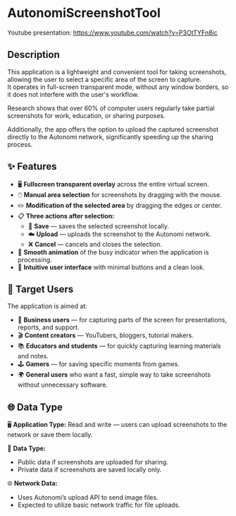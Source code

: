 # AutonomiScreenshotTool
Youtube presentation: https://www.youtube.com/watch?v=P3OtTYFn8ic

## Description
This application is a lightweight and convenient tool for taking screenshots, allowing the user to select a specific area of the screen to capture.  
It operates in full-screen transparent mode, without any window borders, so it does not interfere with the user's workflow.

Research shows that over 60% of computer users regularly take partial screenshots for work, education, or sharing purposes.

Additionally, the app offers the option to upload the captured screenshot directly to the Autonomi network, significantly speeding up the sharing process.

## ✨ Features
- 🖥️ **Fullscreen transparent overlay** across the entire virtual screen.  
- 🖱️ **Manual area selection** for screenshots by dragging with the mouse.  
- ✏️ **Modification of the selected area** by dragging the edges or center.  
- 📋 **Three actions after selection:**
  - 💾 **Save** — saves the selected screenshot locally.
  - ☁️ **Upload** — uploads the screenshot to the Autonomi network.
  - ❌ **Cancel** — cancels and closes the selection.
- 🔄 **Smooth animation** of the busy indicator when the application is processing.  
- 🧩 **Intuitive user interface** with minimal buttons and a clean look.


## 🎯 Target Users
The application is aimed at:
- 🏢 **Business users** — for capturing parts of the screen for presentations, reports, and support.
- 🎬 **Content creators** — YouTubers, bloggers, tutorial makers.
- 📚 **Educators and students** — for quickly capturing learning materials and notes.
- 🕹️ **Gamers** — for saving specific moments from games.
- 🌍 **General users** who want a fast, simple way to take screenshots without unnecessary software.

## 🌐 Data Type
🖥️ **Application Type:** Read and write — users can upload screenshots to the network or save them locally.

📂 **Data Type:**
- Public data if screenshots are uploaded for sharing.
- Private data if screenshots are saved locally only.

🌐 **Network Data:**
- Uses Autonomi’s upload API to send image files.
- Expected to utilize basic network traffic for file uploads.


